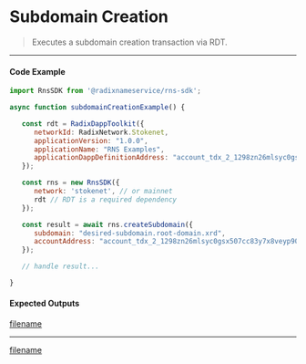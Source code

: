 # Subdomain Creation

>  Executes a subdomain creation transaction via RDT.

---

<!-- tabs:start -->

#### **Code Example**

```js
import RnsSDK from '@radixnameservice/rns-sdk';

async function subdomainCreationExample() {

   const rdt = RadixDappToolkit({
      networkId: RadixNetwork.Stokenet,
      applicationVersion: "1.0.0",
      applicationName: "RNS Examples",
      applicationDappDefinitionAddress: "account_tdx_2_1298zn26mlsyc0gsx507cc83y7x8veyp90axzh6aefqhxxq9l7y03c7",
   });

   const rns = new RnsSDK({
      network: 'stokenet', // or mainnet
      rdt // RDT is a required dependency
   });

   const result = await rns.createSubdomain({
      subdomain: "desired-subdomain.root-domain.xrd",
      accountAddress: "account_tdx_2_1298zn26mlsyc0gsx507cc83y7x8veyp90axzh6aefqhxxq9l7y03c7"
   });

   // handle result...

}
```

#### **Expected Outputs**

[filename](./common/errors/commitment-stack.md ':include')

---

[filename](./common/errors/error-stack.md ':include')

<!-- tabs:end -->